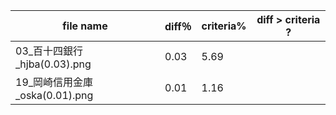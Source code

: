 |file name|diff％|criteria%|diff > criteria ?|
|---------|------|---|---|
|03_百十四銀行_hjba(0.03).png|0.03|5.69||
|19_岡崎信用金庫_oska(0.01).png|0.01|1.16||

